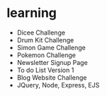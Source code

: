 # learning

- Dicee Challenge
- Drum Kit Challenge
- Simon Game Challenge
- Pokemon Challenge
- Newsletter Signup Page
- To do List Version 1
- Blog Website Challenge
- JQuery, Node, Express, EJS